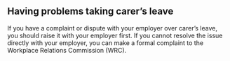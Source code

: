 ##  Having problems taking carer’s leave

If you have a complaint or dispute with your employer over carer’s leave, you
should raise it with your employer first. If you cannot resolve the issue
directly with your employer, you can make a formal complaint to the Workplace
Relations Commission (WRC).
